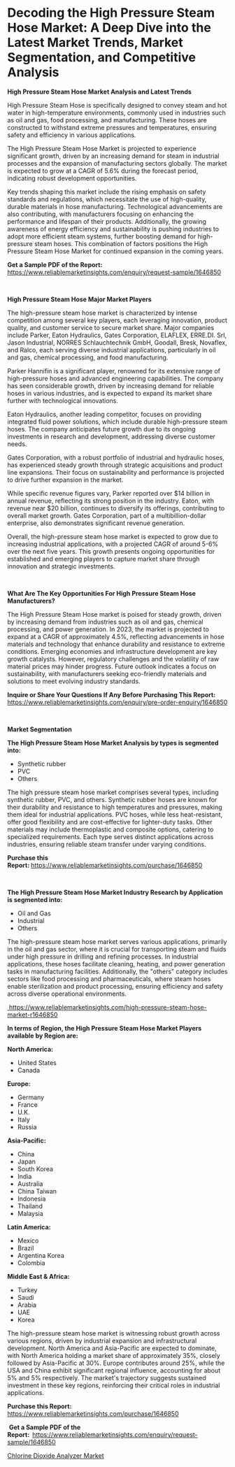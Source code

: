 <p><h1>Decoding the High Pressure Steam Hose Market: A Deep Dive into the Latest Market Trends, Market Segmentation, and Competitive Analysis</h1></p><p><strong>High Pressure Steam Hose Market Analysis and Latest Trends</strong></p>
<p><p>High Pressure Steam Hose is specifically designed to convey steam and hot water in high-temperature environments, commonly used in industries such as oil and gas, food processing, and manufacturing. These hoses are constructed to withstand extreme pressures and temperatures, ensuring safety and efficiency in various applications.</p><p>The High Pressure Steam Hose Market is projected to experience significant growth, driven by an increasing demand for steam in industrial processes and the expansion of manufacturing sectors globally. The market is expected to grow at a CAGR of 5.6% during the forecast period, indicating robust development opportunities. </p><p>Key trends shaping this market include the rising emphasis on safety standards and regulations, which necessitate the use of high-quality, durable materials in hose manufacturing. Technological advancements are also contributing, with manufacturers focusing on enhancing the performance and lifespan of their products. Additionally, the growing awareness of energy efficiency and sustainability is pushing industries to adopt more efficient steam systems, further boosting demand for high-pressure steam hoses. This combination of factors positions the High Pressure Steam Hose Market for continued expansion in the coming years.</p></p>
<p><strong>Get a Sample PDF of the Report:&nbsp;</strong> <a href="https://www.reliablemarketinsights.com/enquiry/request-sample/1646850?utm_campaign=2535&utm_medium=2&utm_source=Github&utm_content=ia&utm_term=11042025&utm_id=high-pressure-steam-hose">https://www.reliablemarketinsights.com/enquiry/request-sample/1646850</a></p>
<p>&nbsp;</p>
<p><strong>High Pressure Steam Hose Major Market Players</strong></p>
<p><p>The high-pressure steam hose market is characterized by intense competition among several key players, each leveraging innovation, product quality, and customer service to secure market share. Major companies include Parker, Eaton Hydraulics, Gates Corporation, ELAFLEX, ERRE.DI. Srl, Jason Industrial, NORRES Schlauchtechnik GmbH, Goodall, Bresk, Novaflex, and Ralco, each serving diverse industrial applications, particularly in oil and gas, chemical processing, and food manufacturing.</p><p>Parker Hannifin is a significant player, renowned for its extensive range of high-pressure hoses and advanced engineering capabilities. The company has seen considerable growth, driven by increasing demand for reliable hoses in various industries, and is expected to expand its market share further with technological innovations.</p><p>Eaton Hydraulics, another leading competitor, focuses on providing integrated fluid power solutions, which include durable high-pressure steam hoses. The company anticipates future growth due to its ongoing investments in research and development, addressing diverse customer needs.</p><p>Gates Corporation, with a robust portfolio of industrial and hydraulic hoses, has experienced steady growth through strategic acquisitions and product line expansions. Their focus on sustainability and performance is projected to drive further expansion in the market.</p><p>While specific revenue figures vary, Parker reported over $14 billion in annual revenue, reflecting its strong position in the industry. Eaton, with revenue near $20 billion, continues to diversify its offerings, contributing to overall market growth. Gates Corporation, part of a multibillion-dollar enterprise, also demonstrates significant revenue generation.</p><p>Overall, the high-pressure steam hose market is expected to grow due to increasing industrial applications, with a projected CAGR of around 5-6% over the next five years. This growth presents ongoing opportunities for established and emerging players to capture market share through innovation and strategic investments.</p></p>
<p>&nbsp;</p>
<p><strong>What Are The Key Opportunities For High Pressure Steam Hose Manufacturers?</strong></p>
<p><p>The High Pressure Steam Hose market is poised for steady growth, driven by increasing demand from industries such as oil and gas, chemical processing, and power generation. In 2023, the market is projected to expand at a CAGR of approximately 4.5%, reflecting advancements in hose materials and technology that enhance durability and resistance to extreme conditions. Emerging economies and infrastructure development are key growth catalysts. However, regulatory challenges and the volatility of raw material prices may hinder progress. Future outlook indicates a focus on sustainability, with manufacturers seeking eco-friendly materials and solutions to meet evolving industry standards.</p></p>
<p><strong>Inquire or Share Your Questions If Any Before Purchasing This Report:</strong> <a href="https://www.reliablemarketinsights.com/enquiry/pre-order-enquiry/1646850?utm_campaign=2535&utm_medium=2&utm_source=Github&utm_content=ia&utm_term=11042025&utm_id=high-pressure-steam-hose">https://www.reliablemarketinsights.com/enquiry/pre-order-enquiry/1646850</a></p>
<p>&nbsp;</p>
<p><strong>Market Segmentation</strong></p>
<p><strong>The High Pressure Steam Hose Market Analysis by types is segmented into:</strong></p>
<p><ul><li>Synthetic rubber</li><li>PVC</li><li>Others</li></ul></p>
<p><p>The high pressure steam hose market comprises several types, including synthetic rubber, PVC, and others. Synthetic rubber hoses are known for their durability and resistance to high temperatures and pressures, making them ideal for industrial applications. PVC hoses, while less heat-resistant, offer good flexibility and are cost-effective for lighter-duty tasks. Other materials may include thermoplastic and composite options, catering to specialized requirements. Each type serves distinct applications across industries, ensuring reliable steam transfer under varying conditions.</p></p>
<p><strong>Purchase this Report:&nbsp;</strong><a href="https://www.reliablemarketinsights.com/purchase/1646850?utm_campaign=2535&utm_medium=2&utm_source=Github&utm_content=ia&utm_term=11042025&utm_id=high-pressure-steam-hose">https://www.reliablemarketinsights.com/purchase/1646850</a></p>
<p>&nbsp;</p>
<p><strong>The High Pressure Steam Hose Market Industry Research by Application is segmented into:</strong></p>
<p><ul><li>Oil and Gas</li><li>Industrial</li><li>Others</li></ul></p>
<p><p>The high-pressure steam hose market serves various applications, primarily in the oil and gas sector, where it is crucial for transporting steam and fluids under high pressure in drilling and refining processes. In industrial applications, these hoses facilitate cleaning, heating, and power generation tasks in manufacturing facilities. Additionally, the "others" category includes sectors like food processing and pharmaceuticals, where steam hoses enable sterilization and product processing, ensuring efficiency and safety across diverse operational environments.</p></p>
<p><a href="https://www.reliablemarketinsights.com/high-pressure-steam-hose-market-r1646850?utm_campaign=2535&utm_medium=2&utm_source=Github&utm_content=ia&utm_term=11042025&utm_id=high-pressure-steam-hose">&nbsp;https://www.reliablemarketinsights.com/high-pressure-steam-hose-market-r1646850</a></p>
<p><strong>In terms of Region, the High Pressure Steam Hose Market Players available by Region are:</strong></p>
<p>
    <p> <strong> North America: </strong>
        <ul>
            <li>United States</li>
            <li>Canada</li>
        </ul>
        </p> 
    <p> <strong> Europe: </strong>
        <ul>
            <li>Germany</li>
            <li>France</li>
            <li>U.K.</li>
            <li>Italy</li>
            <li>Russia</li>
        </ul>
        </p> 
    <p> <strong> Asia-Pacific: </strong>
        <ul>
            <li>China</li>
            <li>Japan</li>
            <li>South Korea</li>
            <li>India</li>
            <li>Australia</li>
            <li>China Taiwan</li>
            <li>Indonesia</li>
            <li>Thailand</li>
            <li>Malaysia</li>
        </ul>
        </p> 
    <p> <strong> Latin America: </strong>
        <ul>
            <li>Mexico</li>
            <li>Brazil</li>
            <li>Argentina Korea</li>
            <li>Colombia</li>
        </ul>
        </p> 
    <p> <strong> Middle East & Africa: </strong>
        <ul>
            <li>Turkey</li>
            <li>Saudi</li>
            <li>Arabia</li>
            <li>UAE</li>
            <li>Korea</li>
        </ul>
    </p>
    </p>
<p><p>The high-pressure steam hose market is witnessing robust growth across various regions, driven by industrial expansion and infrastructural development. North America and Asia-Pacific are expected to dominate, with North America holding a market share of approximately 35%, closely followed by Asia-Pacific at 30%. Europe contributes around 25%, while the USA and China exhibit significant regional influence, accounting for about 5% and 5% respectively. The market's trajectory suggests sustained investment in these key regions, reinforcing their critical roles in industrial applications.</p></p>
<p><strong>Purchase this Report: </strong><a href="https://www.reliablemarketinsights.com/purchase/1646850?utm_campaign=2535&utm_medium=2&utm_source=Github&utm_content=ia&utm_term=11042025&utm_id=high-pressure-steam-hose">https://www.reliablemarketinsights.com/purchase/1646850</a></p>
<p>&nbsp;<strong>Get a Sample PDF of the Report:&nbsp;&nbsp;</strong><a href="https://www.reliablemarketinsights.com/enquiry/request-sample/1646850?utm_campaign=2535&utm_medium=2&utm_source=Github&utm_content=ia&utm_term=11042025&utm_id=high-pressure-steam-hose">https://www.reliablemarketinsights.com/enquiry/request-sample/1646850</a></p>
<p><strong></strong></p>
<p><p><a href="https://github.com/cordaysamaya/Market-Research-Report-List-1/blob/main/chlorine-dioxide-analyzer-market.md?utm_campaign=2535&utm_medium=2&utm_source=Github&utm_content=ia&utm_term=11042025&utm_id=high-pressure-steam-hose">Chlorine Dioxide Analyzer Market</a></p></p>